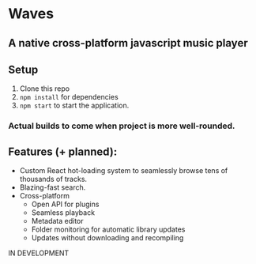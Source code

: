 # Waves
## A native cross-platform javascript music player

## Setup
1. Clone this repo
2. `npm install` for dependencies
3. `npm start` to start the application.

### Actual builds to come when project is more well-rounded.

## Features (+ planned):
* Custom React hot-loading system to seamlessly browse tens of thousands of tracks.
* Blazing-fast search.
* Cross-platform
  * Open API for plugins
  * Seamless playback
  * Metadata editor
  * Folder monitoring for automatic library updates
  * Updates without downloading and recompiling

IN DEVELOPMENT

